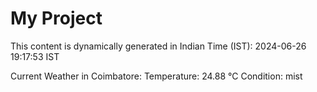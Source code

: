 # My Project

This content is dynamically generated in Indian Time (IST): 2024-06-26 19:17:53 IST


Current Weather in Coimbatore:
Temperature: 24.88 °C
Condition: mist

